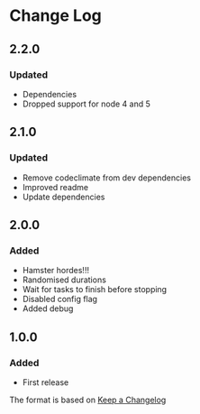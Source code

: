 # Change Log

## 2.2.0
### Updated
- Dependencies
- Dropped support for node 4 and 5

## 2.1.0
### Updated
- Remove codeclimate from dev dependencies
- Improved readme
- Update dependencies

## 2.0.0
### Added
- Hamster hordes!!!
- Randomised durations
- Wait for tasks to finish before stopping
- Disabled config flag
- Added debug

## 1.0.0
### Added
- First release

The format is based on [Keep a Changelog](http://keepachangelog.com/)
